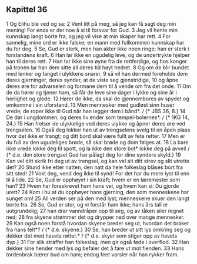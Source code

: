 ## Kapittel 36

1 Og Elihu ble ved og sa:
2 Vent litt på meg, så jeg kan få sagt deg min mening! For enda er der noe å si til forsvar for Gud.
3 Jeg vil hente min kunnskap langt borte fra, og jeg vil vise at min skaper har rett.
4 For sannelig, mine ord er ikke falske; en mann med fullkommen kunnskap har du for deg.
5 Se, Gud er sterk, men han akter ikke noen ringe; han er sterk i forstandens kraft.
6 Han lar ikke en ugudelig leve, og de undertrykte hjelper han til deres rett.
7 Han tar ikke sine øyne fra de rettferdige, og hos konger på tronen lar han dem sitte all deres tid høyt hedret.
8 Og om de blir bundet med lenker og fanget i ulykkens snarer,
9 så vil han dermed foreholde dem deres gjerninger, deres synder, at de viste seg gjenstridige,
10 og åpne deres øre for advarselen og formane dem til å vende om fra det onde.
11 Om de da hører og tjener ham, så får de leve sine dager i lykke og sine år i herlighet og glede.
12 Hører de ikke, da skal de gjennombores av spydet og omkomme i sin uforstand.
13 Men mennesker med gudløst sinn huser vrede; de roper ikke til Gud når han legger dem i bånd*. / {* JBS 36, 8.}
14 De dør i ungdommen, og deres liv ender som tempel-bolernes*. / {* 1KG 14, 24.}
15 Han frelser de ulykkelige ved deres ulykke og åpner deres øre ved trengselen.
16 Også deg lokker han ut av trengselens svelg til en åpen plass hvor det ikke er trangt; og ditt bord skal være fullt av fete retter.
17 Men er du full av den ugudeliges brøde, så skal brøde og dom følges at.
18 La bare ikke vrede lokke deg til spott, og la ikke den store bot* lokke deg på avvei! / {* d.e. den store trengsel Gud har pålagt deg for dine synders skyld.}
19 Kan vel ditt skrik fri deg ut av trengsel, og kan vel alt ditt strev og slit utrette det?
20 Stund ikke etter natten, den natt da hele folkeslag blåses bort fra sitt sted!
21 Vokt deg, vend deg ikke til synd! For det har du mere lyst til enn til å lide.
22 Se, Gud er opphøyet i sin kraft; hvem er en læremester som han?
23 Hvem har foreskrevet ham hans vei, og hvem kan si: Du gjorde urett?
24 Kom i hu at du opphøyer hans gjerning, den som menneskene har sunget om!
25 All verden ser på den med lyst; menneskene skuer den langt borte fra.
26 Se, Gud er stor, og vi forstår ham ikke; hans års tall er uutgrundelig;
27 han drar vanndråper opp til seg, og av tåken siler regnet ned;
28 fra skyene strømmer det og drypper ned over mange mennesker.
29 Kan også noen forstå hvordan skyene breder seg ut, hvordan det braker fra hans telt*? / {* d.e. skyene.}
30 Se, han breder ut sitt lys omkring seg og dekker det med havets røtter.* / {* d.e. skyer som stiger opp av havets dyp.}
31 For slik straffer han folkeslag, men gir også føde i overflod.
32 Han dekker sine hender med lys og befaler det å fare ut mot fienden.
33 Hans tordenbrak bærer bud om ham; endog feet varsler når han rykker fram.
